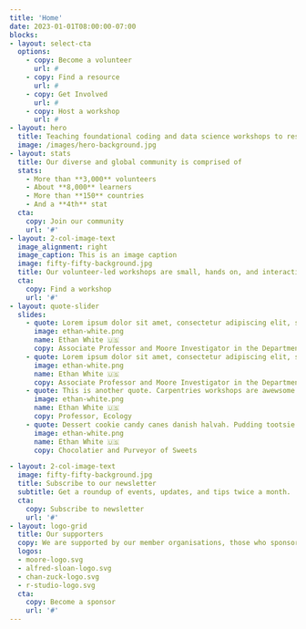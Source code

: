 ```yaml
---
title: 'Home'
date: 2023-01-01T08:00:00-07:00
blocks:
- layout: select-cta
  options:
    - copy: Become a volunteer
      url: #
    - copy: Find a resource
      url: #
    - copy: Get Involved
      url: #
    - copy: Host a workshop
      url: #
- layout: hero
  title: Teaching foundational coding and data science workshops to researchers worldwide since 1998.
  image: /images/hero-background.jpg
- layout: stats
  title: Our diverse and global community is comprised of
  stats:
    - More than **3,000** volunteers
    - About **8,000** learners
    - More than **150** countries
    - And a **4th** stat
  cta:
    copy: Join our community
    url: '#'
- layout: 2-col-image-text
  image_alignment: right
  image_caption: This is an image caption
  image: fifty-fifty-background.jpg
  title: Our volunteer-led workshops are small, hands on, and interactive.
  cta:
    copy: Find a workshop
    url: '#'
- layout: quote-slider
  slides:
    - quote: Lorem ipsum dolor sit amet, consectetur adipiscing elit, sed do eiusmod tempor incididunt ut labore et dolore magna aliqua.
      image: ethan-white.png
      name: Ethan White 🇺🇸
      copy: Associate Professor and Moore Investigator in the Department of Wildlife Ecology and Conservation and the Informatics Institute at the University of Florida
    - quote: Lorem ipsum dolor sit amet, consectetur adipiscing elit, sed do eiusmod tempor incididunt ut labore et dolore magna aliqua.
      image: ethan-white.png
      name: Ethan White 🇺🇸
      copy: Associate Professor and Moore Investigator in the Department of Wildlife Ecology and Conservation and the Informatics Institute at the University of Florida
    - quote: This is another quote. Carpentries workshops are awewsome!
      image: ethan-white.png
      name: Ethan White 🇺🇸
      copy: Professor, Ecology
    - quote: Dessert cookie candy canes danish halvah. Pudding tootsie roll donut biscuit chocolate sweet roll.
      image: ethan-white.png
      name: Ethan White 🇺🇸
      copy: Chocolatier and Purveyor of Sweets

- layout: 2-col-image-text
  image: fifty-fifty-background.jpg
  title: Subscribe to our newsletter
  subtitle: Get a roundup of events, updates, and tips twice a month.
  cta:
    copy: Subscribe to newsletter
    url: '#'
- layout: logo-grid
  title: Our supporters
  copy: We are supported by our member organisations, those who sponsor workshops, as well as grants and donations from various sources.
  logos:
  - moore-logo.svg
  - alfred-sloan-logo.svg
  - chan-zuck-logo.svg
  - r-studio-logo.svg
  cta:
    copy: Become a sponsor
    url: '#'
---
```

